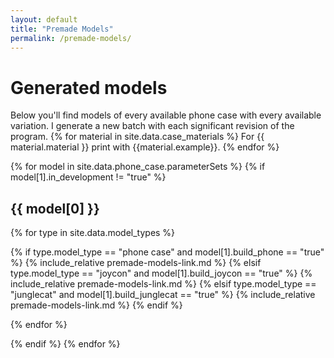 ```yaml
---
layout: default
title: "Premade Models"
permalink: /premade-models/
---
```


# Generated models
Below you'll find models of every available phone case with every available variation. I generate a new batch with each significant revision of the program. {% for material in site.data.case_materials %} For {{ material.material }} print with {{material.example}}. {% endfor %}

<!-- loop through phone_case.json, copied over from build script -->
{% for model in site.data.phone_case.parameterSets %}
{% if model[1].in_development != "true" %}
## {{ model[0] }} 

<!-- for each case type (phone, joycon, junglecat) -->
{% for type in site.data.model_types %}

<!-- this is dumb but I don't know better conditionals in Jekyll/Liquid -->
{% if type.model_type == "phone case" and model[1].build_phone == "true" %}
{% include_relative premade-models-link.md %}
{% elsif type.model_type == "joycon" and model[1].build_joycon == "true" %}
{% include_relative premade-models-link.md %}
{% elsif type.model_type == "junglecat" and model[1].build_junglecat == "true" %}
{% include_relative premade-models-link.md %}
{% endif %}

{% endfor %}

{% endif %}
{% endfor %}
